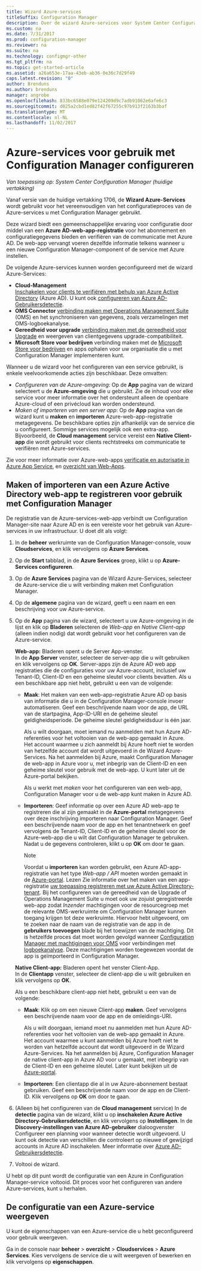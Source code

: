 ```yaml
---
title: Wizard Azure-services
titleSuffix: Configuration Manager
description: Over de wizard Azure-services voor System Center Configuration Manager.
ms.custom: na
ms.date: 7/31/2017
ms.prod: configuration-manager
ms.reviewer: na
ms.suite: na
ms.technology: configmgr-other
ms.tgt_pltfrm: na
ms.topic: get-started-article
ms.assetid: a26a653e-17aa-43eb-ab36-0e36c7d29f49
caps.latest.revision: "0"
author: Brenduns
ms.author: brenduns
manager: angrobe
ms.openlocfilehash: 833bc6588e079e124209d9c7adb91062e6afe6c3
ms.sourcegitcommit: d025a2cbd1ed82f42f67255c97b913f2163b3baf
ms.translationtype: MT
ms.contentlocale: nl-NL
ms.lasthandoff: 11/02/2017
---
```

# <a name="configure-azure-services-for-use-with-configuration-manager"></a>Azure-services voor gebruik met Configuration Manager configureren

*Van toepassing op: System Center Configuration Manager (huidige vertakking)*

Vanaf versie van de huidige vertakking 1706, de **Wizard Azure-Services** wordt gebruikt voor het vereenvoudigen van het configuratieproces van de Azure-services u met Configuration Manager gebruikt.

Deze wizard biedt een gemeenschappelijke ervaring voor configuratie door middel van een **Azure AD-web-app-registratie** voor het abonnement en configuratiegegevens bieden en verifiëren van de communicatie met Azure AD. De web-app vervangt voeren dezelfde informatie telkens wanneer u een nieuwe Configuration Manager-component of de service met Azure instellen.

De volgende Azure-services kunnen worden geconfigureerd met de wizard Azure-Services:
-   **Cloud-Management**   
    [Inschakelen voor clients te verifiëren met behulp van Azure Active Directory](/sccm/core/clients/deploy/deploy-clients-cmg-azure) (Azure AD). U kunt ook [configureren van Azure AD-Gebruikersdetectie](/sccm/core/servers/deploy/configure/configure-discovery-methods#azureaadisc).
-   **OMS Connector**
    [verbinding maken met Operations Management Suite](/sccm/core/clients/manage/sync-data-microsoft-operations-management-suite) (OMS) en het synchroniseren van gegevens, zoals verzamelingen met OMS-logboekanalyse.
-   **Gereedheid voor upgrade**
    [verbinding maken met de gereedheid voor Upgrade](/sccm/core/clients/manage/upgrade/upgrade-analytics) en weergeven van clientgegevens upgrade-compatibiliteit.
-   **Microsoft Store voor bedrijven** verbinding maken met de [Microsoft Store voor bedrijven](/sccm/apps/deploy-use/manage-apps-from-the-windows-store-for-business) en apps ophalen voor uw organisatie die u met Configuration Manager implementeren kunt.

Wanneer u de wizard voor het configureren van een service gebruikt, is enkele veelvoorkomende acties zijn beschikbaar.
Deze omvatten:
-   *Configureren van de Azure-omgeving*:  Op de **App** pagina van de wizard selecteert u de **Azure-omgeving** die u gebruikt. Zie de inhoud voor elke service voor meer informatie over het ondersteunt alleen de openbare Azure-cloud of een privécloud kan worden ondersteund.
-   *Maken of importeren van een server app*:   Op de **App** pagina van de wizard kunt u **maken** en **importeren** Azure-web-app-registratie metagegevens. De beschikbare opties zijn afhankelijk van de service die u configureert. Sommige services mogelijk ook een extra-app. Bijvoorbeeld, de **Cloud management** service vereist een **Native Client-app** die wordt gebruikt voor clients rechtstreeks om communicatie te verifiëren met Azure-services.


Zie voor meer informatie over Azure-web-apps [verificatie en autorisatie in Azure App Service](/azure/app-service/app-service-authentication-overview), en [overzicht van Web-Apps](/azure/app-service-web/app-service-web-overview).


## <a name="webapp"></a>Maken of importeren van een Azure Active Directory web-app te registreren voor gebruik met Configuration Manager

De registratie van de Azure-services-web-app verbindt uw Configuration Manager-site naar Azure AD en is een vereiste voor het gebruik van Azure-services in uw infrastructuur. U doet dit als volgt:

1.  In de **beheer** werkruimte van de Configuration Manager-console, vouw **Cloudservices**, en klik vervolgens op **Azure Services**.
2.  Op de **Start** tabblad, in de **Azure Services** groep, klikt u op **Azure-Services configureren**.
3.  Op de **Azure Services** pagina van de Wizard Azure-Services, selecteer de Azure-service die u wilt verbinding maken met Configuration Manager.
4.  Op de **algemene** pagina van de wizard, geeft u een naam en een beschrijving voor uw Azure-service.
5.  Op de **App** pagina van de wizard, selecteert u uw Azure-omgeving in de lijst en klik op **Bladeren** selecteren de *Web-app* en *Native Client-app* (alleen indien nodig) dat wordt gebruikt voor het configureren van de Azure-service.

    **Web-app:**   Bladeren opent u de Server App-venster.    
      In de **App Server** venster, selecteer de server-app die u wilt gebruiken en klik vervolgens op **OK**. Server-apps zijn de Azure AD web app registraties die de configuraties voor uw Azure-account, inclusief uw Tenant-ID, Client-ID en een geheime sleutel voor clients bevatten.
    Als u een beschikbare app niet hebt, gebruikt u een van de volgende:

    - **Maak**: Het maken van een web-app-registratie Azure AD op basis van informatie die u in de Configuration Manager-console invoer automatiseren. Geef een beschrijvende naam voor de app, de URL van de startpagina, App-ID-URI en de geheime sleutel geldigheidsperiode. De geheime sleutel geldigheidsduur is één jaar.
        
        Als u wilt doorgaan, moet iemand nu aanmelden met hun Azure AD-referenties voor het voltooien van de web-app gemaakt in Azure. Het account waarmee u zich aanmeldt bij Azure hoeft niet te worden van hetzelfde account dat wordt uitgevoerd in de Wizard Azure-Services. Na het aanmelden bij Azure, maakt Configuration Manager de web-app in Azure voor u, met inbegrip van de Client-ID en een geheime sleutel voor gebruik met de web-app. U kunt later uit de Azure-portal bekijken.

        Als u werkt met *maken* voor het configureren van een web-app, Configuration Manager voor u de web-app kunt maken in Azure AD.
    
    - **Importeren**: Geef informatie op over een Azure AD web-app te registreren die al zijn gemaakt in de **Azure-portal** metagegevens over deze inschrijving importeren naar Configuration Manager. Geef een beschrijvende naam voor de app en het tenantnetwerk en geef vervolgens de Tenant-ID, Client-ID en de geheime sleutel voor de Azure-web-app die u wilt dat Configuration Manager te gebruiken. Nadat u de gegevens controleren, klikt u op **OK** om door te gaan.
        > [!NOTE]
        > Voordat u **importeren** kan worden gebruikt, een Azure AD-app-registratie van het type *Web-app / API* moeten worden gemaakt in de [Azure-portal](https://portal.azure.com). Lezen Zie informatie over het maken van een app-registratie [uw toepassing registreren met uw Azure Active Directory-tenant](/azure/active-directory/active-directory-app-registration). Bij het configureren van de gereedheid van de Upgrade of Operations Management Suite u moet ook uw zojuist geregistreerde web-app zodat *Inzender* machtigingen voor de resourcegroep met de relevante OMS-werkruimte om Configuration Manager kunnen toegang krijgen tot deze werkruimte. Hiervoor hebt uitgevoerd, om te zoeken naar de naam van de registratie van de app in de **gebruikers toevoegen** blade bij het toewijzen van de machtiging. Dit is hetzelfde proces dat moet worden gevolgd wanneer [Configuration Manager met machtigingen voor OMS](https://docs.microsoft.com/azure/log-analytics/log-analytics-sccm#provide-configuration-manager-with-permissions-to-oms) voor verbindingen met [logboekanalyse](https://docs.microsoft.com/azure/log-analytics/log-analytics-sccm). Deze machtigingen worden toegewezen voordat de app is geïmporteerd in Configuration Manager.


    **Native Client-app:**  Bladeren opent het venster Client-App.  
     In de **Clientapp** venster, selecteer de client-app die u wilt gebruiken en klik vervolgens op **OK**.

     Als u een beschikbare client-app niet hebt, gebruikt u een van de volgende:
     - **Maak**: Klik op om een nieuwe Client-app **maken**. Geef vervolgens een beschrijvende naam voor de app en de omleidings-URI.

         Als u wilt doorgaan, iemand moet nu aanmelden met hun Azure AD-referenties voor het voltooien van de web-app gemaakt in Azure. Het account waarmee u kunt aanmelden bij Azure hoeft niet te worden van hetzelfde account dat wordt uitgevoerd in de Wizard Azure-Services. Na het aanmelden bij Azure, Configuration Manager de native client-app in Azure AD voor u gemaakt, met inbegrip van de Client-ID en een geheime sleutel. Later kunt bekijken uit de [Azure-portal](https://portal.azure.com). 

     - **Importeren**: Een clientapp die al in uw Azure-abonnement bestaat gebruiken. Geef een beschrijvende naam voor de app en de Client-ID. Klik vervolgens op **OK** om door te gaan.

  <!--  MOVE THIS AND STEP 6 TO configure Azure AD User Discover  content
       [!TIP]  
     When you use Import, the account you use to run the wizard must have the *Read directory data* application permission in the Azure portal. This is required to set the correct permissions for the App. When you use Create, Configuration Manager creates the app with the correct permissions. However, you still must give consent to the application in the Azure portal.   -->


6.  (Alleen bij het configureren van de **Cloud management** service) In de **detectie** pagina van de wizard, klikt u op **inschakelen Azure Active Directory-Gebruikersdetectie**, en klik vervolgens op  **Instellingen**.
In de **Discovery-instellingen van Azure AD-gebruiker** dialoogvenster Configureer een planning voor wanneer detectie wordt uitgevoerd. U kunt ook detectie van verschillen die controleert op nieuwe of gewijzigd accounts in Azure AD inschakelen. Meer informatie over [Azure AD-Gebruikersdetectie](/sccm/core/servers/deploy/configure/about-discovery-methods#azureaddisc).

7.  Voltooi de wizard.

U hebt op dit punt wordt de configuratie van een Azure in Configuration Manager-service voltooid. Dit proces voor het configureren van andere Azure-services, kunt u herhalen.

## <a name="view-the-configuration-of-an-azure-service"></a>De configuratie van een Azure-service weergeven
U kunt de eigenschappen van een Azure-service die u hebt geconfigureerd voor gebruik weergeven.

Ga in de console naar **beheer** > **overzicht** > **Cloudservices** > **Azure Services**. Kies vervolgens de service die u wilt weergeven of bewerken en klik vervolgens op **eigenschappen**.
